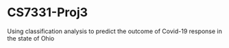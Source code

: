 # CS7331-Proj3
Using classification analysis to predict the outcome of Covid-19 response in the state of Ohio
